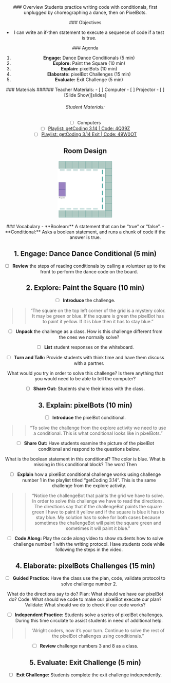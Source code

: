 <header class='header' title='Write Conditionals' subtitle='Lesson 14'/>

<notable>
<iconp src='/icons/activity.png'>### Overview</iconp>
Students practice writing code with conditionals, first unplugged by choreographing a dance, then on PixelBots.

<iconp src='/icons/objectives.png'>### Objectives</iconp>
- I can write an if-then statement to execute a sequence of code if a test is true.


<iconp src='/icons/agenda.png'>### Agenda</iconp>

1. **Engage:** Dance Dance Conditionals (5 min)
1. **Explore:** Paint the Square (10 min)
1. **Explain:** pixelBots (10 min)
1. **Elaborate:** pixelBot Challenges (15 min)
1. **Evaluate:** Exit Challenge (5 min)

<note>
<iconp src='/icons/materials.png'>### Materials</iconp>
###### Teacher Materials:
- [ ] Computer
- [ ] Projector
- [ ] [Slide Show][slides]

###### Student Materials:
- [ ] Computers
- [ ] [Playlist: getCoding 3.14 | Code: 4Q39Z][practice]
- [ ] [Playlist: getCoding 3.14 Exit | Code: 49W0OT][exit]

</note>

## Room Design
![room](/images/layout-online.png)

<note>
<iconp src='/icons/vocab.png'>### Vocabulary</iconp>
- **Boolean:** A statement that can be “true” or “false”.
- **Conditional:** Asks a boolean statement, and runs a chunk of code if the answer is true.
</note>

<pagebreak/>

## 1. Engage: Dance Dance Conditional (5 min)
- [ ] **Review** the steps of reading conditionals by calling a volunteer up to the front to perform the dance code on the board.

## 2. Explore: Paint the Square (10 min)
- [ ] **Introduce** the challenge.
>>“The square on the top left corner of the grid is a mystery color. It may be green or blue. If the square is green the pixelBot has to paint it yellow. If it is blue then it has to stay blue.”

- [ ] **Unpack** the challenge as a class.
<iconp type='question'>How is this challenge different from the ones we normally solve?</iconp>

- [ ] **List** student responses on the whiteboard.
- [ ] **Turn and Talk:** Provide students with think time and have them discuss with a partner.

<iconp type='question'>What would you try in order to solve this challenge?</iconp>
<iconp type='question'>Is there anything that you would need to be able to tell the computer?</iconp>

- [ ] **Share Out:** Students share their ideas with the class.

## 3. Explain: pixelBots (10 min)
- [ ] **Introduce** the pixelBot conditional.
>> “To solve the challenge from the explore activity we need to use a conditional. This is what conditional looks like in pixelBots.”

- [ ] **Share Out:** Have students examine the picture of the pixelBot conditional and respond to the questions below.

<iconp type='question'>What is the boolean statement in this conditional?</iconp>
<iconp type='answer'>The color is blue.</iconp>
<iconp type='question'>What is missing in this conditional block?</iconp>
<iconp type='answer'>The word Then</iconp>

- [ ] **Explain** how a pixelBot conditional challenge works using challenge number 1 in the playlist titled “getCoding 3.14”. This is the same challenge from the explore activity.
>>“Notice the challengeBot that paints the grid we have to solve. In order to solve this challenge we have to read the directions. The directions say that if the challengeBot paints the square green I have to paint it yellow and if the square is blue it has to stay blue. My solution has to solve for both cases because sometimes the challengeBot will paint the square green and sometimes it will paint it blue.”

- [ ] **Code Along:** Play the code along video to show students how to solve challenge number 1 with the writing protocol. Have students code while following the steps in the video.

## 4. Elaborate: pixelBots Challenges (15 min)
- [ ] **Guided Practice:** Have the class use the plan, code, validate protocol to solve challenge number 2.

<iconp type='question'>What do the directions say to do?</iconp>
<iconp type='question'>Plan: What should we have our pixelBot do?</iconp>
<iconp type='question'>Code: What should we code to make our pixelBot execute our plan?</iconp>
<iconp type='question'>Validate: What should we do to check if our code works?</iconp>

- [ ] **Independent Practice:** Students solve a series of pixelBot challenges. During this time circulate to assist students in need of additional help.
>>“Alright coders, now it’s your turn. Continue to solve the rest of the pixelBot challenges using conditionals.”

- [ ] **Review** challenge numbers 3 and 8 as a class.

## 5. Evaluate: Exit Challenge (5 min)
- [ ] **Exit Challenge:** Students complete the exit challenge independently.
</notable>

[slides]: https://drive.google.com/open?id=1tUAyi3SOVrA51SZrdrTOp2OSTxguPsl6ati1m2F4qT4
[practice]:http://www.pixelbots.io/4Q39Z
[exit]: http://www.pixelbots.io/49WOT
